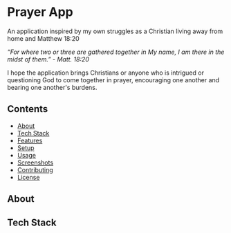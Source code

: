 # Prayer App

An application inspired by my own struggles as a Christian living away from home and Matthew 18:20

*“For where two or three are gathered together in My name, I am there in the midst of them.” - Matt. 18:20*

I hope the application brings Christians or anyone who is intrigued or questioning God to come together in prayer, encouraging
one another and bearing one another's burdens.

## Contents
- [About](#about)
- [Tech Stack](#tech-stack)
- [Features](#features)
- [Setup](#setup)
- [Usage](#usage)
- [Screenshots](#screenshots)
- [Contributing](#contributing)
- [License](#license)

## About

## Tech Stack
